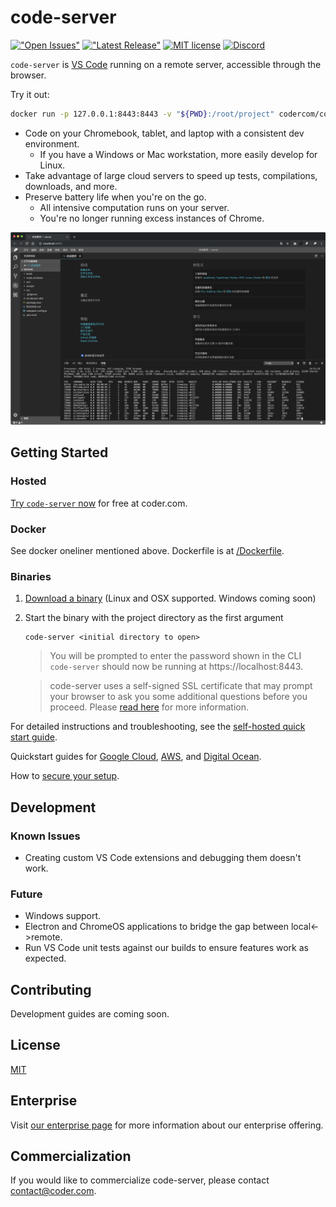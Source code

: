 # code-server

[!["Open Issues"](https://img.shields.io/github/issues-raw/codercom/code-server.svg)](https://github.com/codercom/code-server/issues)
[!["Latest Release"](https://img.shields.io/github/release/codercom/code-server.svg)](https://github.com/codercom/code-server/releases/latest)
[![MIT license](https://img.shields.io/badge/license-MIT-green.svg)](#)
[![Discord](https://discordapp.com/api/guilds/463752820026376202/widget.png)](https://discord.gg/zxSwN8Z)

`code-server` is [VS Code](https://github.com/Microsoft/vscode) running on a remote server, accessible through the browser.

Try it out:
```bash
docker run -p 127.0.0.1:8443:8443 -v "${PWD}:/root/project" codercom/code-server code-server --allow-http --no-auth
```

- Code on your Chromebook, tablet, and laptop with a consistent dev environment.
	- If you have a Windows or Mac workstation, more easily develop for Linux.
- Take advantage of large cloud servers to speed up tests, compilations, downloads, and more.
- Preserve battery life when you're on the go.
	- All intensive computation runs on your server.
	- You're no longer running excess instances of Chrome.

![Screenshot](/doc/assets/ide.png)

## Getting Started

### Hosted

[Try `code-server` now](https://coder.com/signup) for free at coder.com.

### Docker

See docker oneliner mentioned above. Dockerfile is at [/Dockerfile](/Dockerfile).

### Binaries

1.  [Download a binary](https://github.com/codercom/code-server/releases) (Linux and OSX supported. Windows coming soon)
2.  Start the binary with the project directory as the first argument

    ```
    code-server <initial directory to open>
    ```
	> You will be prompted to enter the password shown in the CLI
	`code-server` should now be running at https://localhost:8443.

	> code-server uses a self-signed SSL certificate that may prompt your browser to ask you some additional questions before you proceed. Please [read here](doc/self-hosted/index.md) for more information.

For detailed instructions and troubleshooting, see the [self-hosted quick start guide](doc/self-hosted/index.md).

Quickstart guides for [Google Cloud](doc/admin/install/google_cloud.md), [AWS](doc/admin/install/aws.md), and [Digital Ocean](doc/admin/install/digitalocean.md).

How to [secure your setup](/doc/security/ssl.md).

## Development

### Known Issues

- Creating custom VS Code extensions and debugging them doesn't work.

### Future

- Windows support.
- Electron and ChromeOS applications to bridge the gap between local<->remote.
- Run VS Code unit tests against our builds to ensure features work as expected.

## Contributing

Development guides are coming soon.

## License

[MIT](LICENSE)

## Enterprise

Visit [our enterprise page](https://coder.com/enterprise) for more information about our enterprise offering.

## Commercialization

If you would like to commercialize code-server, please contact contact@coder.com.
